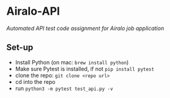 # Airalo-API
*Automated API test code assignment for Airalo job application*

## Set-up
- Install Python (on mac: `brew install python`)
- Make sure Pytest is installed, if not `pip install pytest`
- clone the repo: `git clone <repo url>`
- cd into the repo
- run `python3 -m pytest test_api.py -v`
